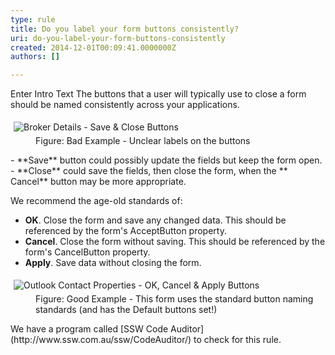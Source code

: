 ```yaml
---
type: rule
title: Do you label your form buttons consistently?
uri: do-you-label-your-form-buttons-consistently
created: 2014-12-01T00:09:41.0000000Z
authors: []

---
```


 Enter Intro Text 
​The buttons that a user will typically use to close a form should be named consistently across your applications.
<dl class="badImage"><dt><img alt="Broker Details - Save &amp; Close Buttons" src="http&#58;//www.ssw.com.au/ssw/Standards/Rules/Images/ButtonLabels_Bad.gif" style="margin&#58;5px;"></dt><dd>Figure&#58; Bad Example - Unclear labels on the buttons</dd></dl>
- **Save** button could possibly update the fields but keep the form open.
- **Close** could save the fields, then close the form, when the ** Cancel** button may be more appropriate.


We recommend the age-old standards of:

- **OK**. Close the form and save any changed data. This should be referenced by the form's AcceptButton property.
- **Cancel**. Close the form without saving. This should be referenced by the form's CancelButton property.
- **Apply**. Save data without closing the form.

<dl class="goodImage"><dt><img alt="Outlook Contact Properties - OK, Cancel &amp; Apply Buttons" src="http&#58;//www.ssw.com.au/ssw/Standards/Rules/Images/OKCancelExampleDialog.jpg" style="margin&#58;5px;"></dt><dd>Figure&#58; Good Example - This form uses the standard button naming standards (and has the Default buttons set!)</dd></dl>
We have a program called [SSW Code Auditor](http&#58;//www.ssw.com.au/ssw/CodeAuditor/) to check for this rule.

